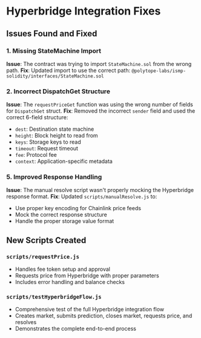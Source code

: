 # Hyperbridge Integration Fixes

## Issues Found and Fixed

### 1. **Missing StateMachine Import**
**Issue**: The contract was trying to import `StateMachine.sol` from the wrong path.
**Fix**: Updated import to use the correct path: `@polytope-labs/ismp-solidity/interfaces/StateMachine.sol`

### 2. **Incorrect DispatchGet Structure**
**Issue**: The `requestPriceGet` function was using the wrong number of fields for `DispatchGet` struct.
**Fix**: Removed the incorrect `sender` field and used the correct 6-field structure:
- `dest`: Destination state machine
- `height`: Block height to read from
- `keys`: Storage keys to read
- `timeout`: Request timeout
- `fee`: Protocol fee
- `context`: Application-specific metadata


### 5. **Improved Response Handling**
**Issue**: The manual resolve script wasn't properly mocking the Hyperbridge response format.
**Fix**: Updated `scripts/manualResolve.js` to:
- Use proper key encoding for Chainlink price feeds
- Mock the correct response structure
- Handle the proper storage value format

## New Scripts Created

### `scripts/requestPrice.js`
- Handles fee token setup and approval
- Requests price from Hyperbridge with proper parameters
- Includes error handling and balance checks

### `scripts/testHyperbridgeFlow.js`
- Comprehensive test of the full Hyperbridge integration flow
- Creates market, submits prediction, closes market, requests price, and resolves
- Demonstrates the complete end-to-end process

